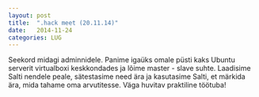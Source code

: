 ```yaml
---
layout: post
title:  ".hack meet (20.11.14)"
date:   2014-11-24
categories: LUG
---
```


Seekord midagi adminnidele. Panime igaüks omale püsti kaks Ubuntu serverit virtualboxi keskkondades ja lõime master - slave suhte. Laadisime Salti nendele peale, sätestasime need ära ja kasutasime Salti, et märkida ära, mida tahame oma arvutitesse. Väga huvitav praktiline töötuba!